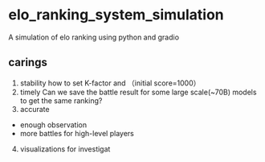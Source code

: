 # elo_ranking_system_simulation
A simulation of elo ranking using python and gradio

## carings
1. stability
how to set K-factor and （initial score=1000）
2. timely
Can we save the battle result for some large scale(~70B) models to get the same ranking?
3. accurate
- enough observation
- more battles for high-level players
4. visualizations for investigat